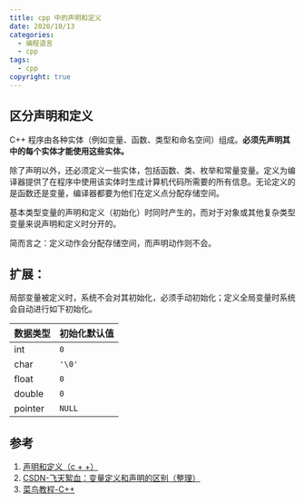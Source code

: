 ```yaml
---
title: cpp 中的声明和定义
date: 2020/10/13
categories:
  - 编程语言
  - cpp
tags:
  - cpp
copyright: true
---
```


## 区分声明和定义

C++ 程序由各种实体（例如变量、函数、类型和命名空间）组成。**必须先声明其中的每个实体才能使用这些实体。**

除了声明以外，还必须定义一些实体，包括函数、类、枚举和常量变量。定义为编译器提供了在程序中使用该实体时生成计算机代码所需要的所有信息。无论定义的是函数还是变量，编译器都要为他们在定义点分配存储空间。

基本类型变量的声明和定义（初始化）时同时产生的，而对于对象或其他复杂类型变量来说声明和定义时分开的。

简而言之：定义动作会分配存储空间，而声明动作则不会。

## 扩展：

局部变量被定义时，系统不会对其初始化，必须手动初始化；定义全局变量时系统会自动进行如下初始化。

| 数据类型 | 初始化默认值 |
| --- | --- |
| int | `0` |
| char | `'\0'` |
| float | `0` |
| double | `0` |
| pointer | `NULL` |

## 参考
1. [声明和定义（c + +）][1]
2. [CSDN-飞天絮血：变量定义和声明的区别（整理）][2]
3. [菜鸟教程-C++][3]

[1]: https://docs.microsoft.com/zh-cn/cpp/cpp/declarations-and-definitions-cpp?view=vs-2019
[2]: https://blog.csdn.net/feitianxuxue/article/details/7204116
[3]: https://www.runoob.com/cplusplus/cpp-variable-scope.html